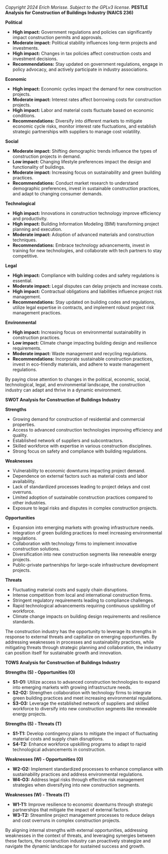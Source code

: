 *Copyright 2024 Erich Morisse.  Subject to the GPLv3 license.*
**PESTLE Analysis for Construction of Buildings Industry (NAICS 236)**

**Political**
- **High impact:** Government regulations and policies can significantly impact construction permits and approvals.
- **Moderate impact:** Political stability influences long-term projects and investments.
- **High impact:** Changes in tax policies affect construction costs and investment decisions.
- **Recommendations:** Stay updated on government regulations, engage in policy advocacy, and actively participate in industry associations.

**Economic**
- **High impact:** Economic cycles impact the demand for new construction projects.
- **Moderate impact:** Interest rates affect borrowing costs for construction projects.
- **High impact:** Labor and material costs fluctuate based on economic conditions.
- **Recommendations:** Diversify into different markets to mitigate economic cycle risks, monitor interest rate fluctuations, and establish strategic partnerships with suppliers to manage cost volatility.

**Social**
- **Moderate impact:** Shifting demographic trends influence the types of construction projects in demand.
- **Low impact:** Changing lifestyle preferences impact the design and functionality of buildings.
- **Moderate impact:** Increasing focus on sustainability and green building practices.
- **Recommendations:** Conduct market research to understand demographic preferences, invest in sustainable construction practices, and adapt to changing consumer demands.

**Technological**
- **High impact:** Innovations in construction technology improve efficiency and productivity.
- **High impact:** Building Information Modeling (BIM) transforming project planning and execution.
- **Moderate impact:** Adoption of advanced materials and construction techniques.
- **Recommendations:** Embrace technology advancements, invest in training for new technologies, and collaborate with tech partners to stay competitive.

**Legal**
- **High impact:** Compliance with building codes and safety regulations is essential.
- **Moderate impact:** Legal disputes can delay projects and increase costs.
- **High impact:** Contractual obligations and liabilities influence project risk management.
- **Recommendations:** Stay updated on building codes and regulations, utilize legal expertise in contracts, and implement robust project risk management practices.

**Environmental**
- **High impact:** Increasing focus on environmental sustainability in construction practices.
- **Low impact:** Climate change impacting building design and resilience requirements.
- **Moderate impact:** Waste management and recycling regulations.
- **Recommendations:** Incorporate sustainable construction practices, invest in eco-friendly materials, and adhere to waste management regulations.
  
By paying close attention to changes in the political, economic, social, technological, legal, and environmental landscape, the construction industry can adapt and thrive in a dynamic environment.

**SWOT Analysis for Construction of Buildings Industry**

**Strengths**
- Growing demand for construction of residential and commercial properties.
- Access to advanced construction technologies improving efficiency and quality.
- Established network of suppliers and subcontractors.
- Skilled workforce with expertise in various construction disciplines.
- Strong focus on safety and compliance with building regulations.

**Weaknesses**
- Vulnerability to economic downturns impacting project demand.
- Dependence on external factors such as material costs and labor availability.
- Lack of standardized processes leading to project delays and cost overruns.
- Limited adoption of sustainable construction practices compared to other industries.
- Exposure to legal risks and disputes in complex construction projects.

**Opportunities**
- Expansion into emerging markets with growing infrastructure needs.
- Integration of green building practices to meet increasing environmental regulations.
- Collaboration with technology firms to implement innovative construction solutions.
- Diversification into new construction segments like renewable energy projects.
- Public-private partnerships for large-scale infrastructure development projects.

**Threats**
- Fluctuating material costs and supply chain disruptions.
- Intense competition from local and international construction firms.
- Stringent regulatory requirements leading to compliance challenges.
- Rapid technological advancements requiring continuous upskilling of workforce.
- Climate change impacts on building design requirements and resilience standards.

The construction industry has the opportunity to leverage its strengths in response to external threats and capitalize on emerging opportunities. By addressing weaknesses in processes and sustainability practices, while mitigating threats through strategic planning and collaboration, the industry can position itself for sustainable growth and innovation.

**TOWS Analysis for Construction of Buildings Industry**

**Strengths (S) - Opportunities (O)**
- **S1-O1:** Utilize access to advanced construction technologies to expand into emerging markets with growing infrastructure needs.
- **S2-O2:** Strengthen collaboration with technology firms to integrate green building practices and meet increasing environmental regulations.
- **S3-O3:** Leverage the established network of suppliers and skilled workforce to diversify into new construction segments like renewable energy projects.

**Strengths (S) - Threats (T)**
- **S1-T1:** Develop contingency plans to mitigate the impact of fluctuating material costs and supply chain disruptions.
- **S4-T2:** Enhance workforce upskilling programs to adapt to rapid technological advancements in construction.

**Weaknesses (W) - Opportunities (O)**
- **W2-O2:** Implement standardized processes to enhance compliance with sustainability practices and address environmental regulations.
- **W4-O3:** Address legal risks through effective risk management strategies when diversifying into new construction segments.

**Weaknesses (W) - Threats (T)**
- **W1-T1:** Improve resilience to economic downturns through strategic partnerships that mitigate the impact of external factors.
- **W3-T2:** Streamline project management processes to reduce delays and cost overruns in complex construction projects.

By aligning internal strengths with external opportunities, addressing weaknesses in the context of threats, and leveraging synergies between these factors, the construction industry can proactively strategize and navigate the dynamic landscape for sustained success and growth.

